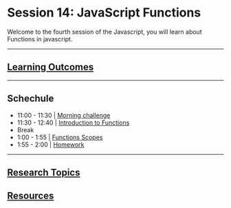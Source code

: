 # Session 14: JavaScript Functions

Welcome to the fourth session of the Javascript, you will learn about Functions in javascript.

---  

## **[Learning Outcomes](./learning-outcomes.md)**
---

## Schechule

- 11:00 - 11:30 | [Morning challenge](./morning-challenge.md)
- 11:30 - 12:40 | [Introduction to Functions](./intro-to-functions.md)
- Break
- 1:00 - 1:55   | [Functions Scopes](./functions-scopes.md)
- 1:55 - 2:00   | [Homework](./homework.md)

---

## **[Research Topics](./research-topics.md)**

## **[Resources](./resources.md)**

